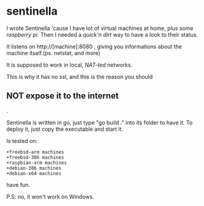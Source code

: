 # sentinella

I wrote Sentinella 'cause I have lot of virtual machines at home, plus some _raspberry pi_. 
Then I needed a _quick'n dirt_ way to have a look to their status.

It listens on http://[machine]:8080 , giving you informations about the machine itself.(ps. netstat, and more)

It is supposed to work in local, _NAT-ted_ networks.

This is why it has no ssl, and this is the reason you should <h2>NOT expose it to the internet</h2>.

Sentinella is written in go, just type "go build ." into its folder to have it.
To deploy it, just copy the executable and start it.


Is tested on:

    +freebsd-arm machines
    +freebsd-386 machines
    +raspbian-arm machines
    +debian-386 machines
    +debian-x64 machines

have fun.

P.S: no, it won't work on Windows.
